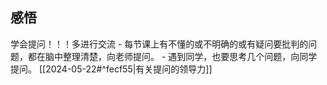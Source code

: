 ## 感悟

学会提问！！！多进行交流
	- 每节课上有不懂的或不明确的或有疑问要批判的问题，都在脑中整理清楚，向老师提问。
	- 遇到同学，也要思考几个问题，向同学提问。
[[2024-05-22#^fecf55|有关提问的领导力]]




